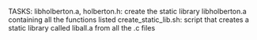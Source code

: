 TASKS:
libholberton.a, holberton.h: create the static library libholberton.a containing all the functions listed
create_static_lib.sh: script that creates a static library called liball.a from all the .c files
